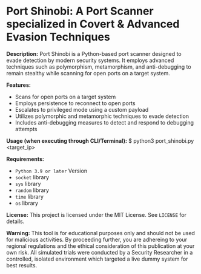 
Port Shinobi: A Port Scanner specialized in Covert & Advanced Evasion Techniques
============================================================================================

**Description:**
Port Shinobi is a Python-based port scanner designed to evade detection by modern security systems. It employs advanced techniques such as polymorphism, metamorphism, and anti-debugging to remain stealthy while scanning for open ports on a target system.

**Features:**

* Scans for open ports on a target system
* Employs persistence to reconnect to open ports
* Escalates to privileged mode using a custom payload
* Utilizes polymorphic and metamorphic techniques to evade detection
* Includes anti-debugging measures to detect and respond to debugging attempts

**Usage (when executing through CLI/Terminal):**
$ python3 port_shinobi.py <target_ip>

**Requirements:**

* `Python 3.9 or later` Version 
* `socket` library
* `sys` library
* `random` library
* `time` library
* `os` library

**License:**
This project is licensed under the MIT License. See `LICENSE` for details.

**Warning:**
This tool is for educational purposes only and should not be used for malicious activities. By proceeding further, you are adhereing to your regional regulations and the ethical consideration of this publication at your own risk. All simulated trials were conducted by a Security Researcher in a controlled, isolated environment which targeted a live dummy system for best results.
